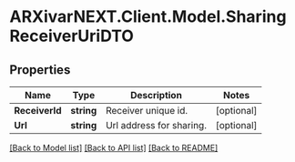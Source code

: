 # ARXivarNEXT.Client.Model.SharingReceiverUriDTO
## Properties

Name | Type | Description | Notes
------------ | ------------- | ------------- | -------------
**ReceiverId** | **string** | Receiver unique id. | [optional] 
**Url** | **string** | Url address for sharing. | [optional] 

[[Back to Model list]](../README.md#documentation-for-models) [[Back to API list]](../README.md#documentation-for-api-endpoints) [[Back to README]](../README.md)

